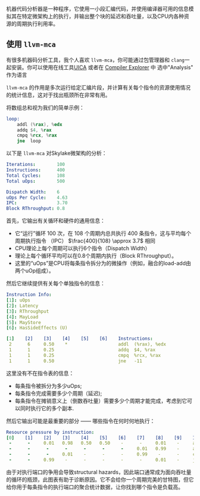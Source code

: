
机器代码分析器是一种程序，它使用一小段汇编代码，并使用编译器可用的信息模拟其在特定微架构上的执行，并输出整个块的延迟和吞吐量，以及CPU内各种资源的周期执行利用率。

## 使用 `llvm-mca`


有很多机器码分析工具，我个人喜欢 `llvm-mca`，你可能通过包管理器和 `clang`一起安装。你可以使用在线工具[UICA](https://uica.uops.info) 或者在  [Compiler Explorer](https://godbolt.org/) 中 选中"Analysis" 作为语言

`llvm-mca` 的作用是多次运行给定汇编片段，并计算有关每个指令的资源使用情况的统计信息，这对于找出瓶颈所在非常有用。

将数组总和视为我们的简单示例：

```asm
loop:
    addl (%rax), %edx
    addq $4, %rax
    cmpq %rcx, %rax
    jne	 loop
````

以下是 `llvm-mca` 对Skylake微架构的分析：

```yaml
Iterations:        100
Instructions:      400
Total Cycles:      108
Total uOps:        500

Dispatch Width:    6
uOps Per Cycle:    4.63
IPC:               3.70
Block RThroughput: 0.8
```

首先，它输出有关循环和硬件的通用信息：

- 它“运行”循环 100 次，在 108 个周期内总共执行 400 条指令，这与平均每个周期执行指令 （IPC） $\frac{400}{108} \approx 3.7$ 相同
-  CPU理论上每个周期可以执行6个指令（Dispatch Width）
- 理论上每个循环平均可以在0.8个周期内执行（Block RThroughput）。
- 这里的“uOps”是CPU将每条指令拆分为的微操作（例如，融合的load-add由两个uOp组成）。

然后它继续提供有关每个单独指令的信息：

```yaml
Instruction Info:
[1]: uOps
[2]: Latency
[3]: RThroughput
[4]: MayLoad
[5]: MayStore
[6]: HasSideEffects (U)

[1]    [2]    [3]    [4]    [5]    [6]    Instructions:
 2      6     0.50    *                   addl	(%rax), %edx
 1      1     0.25                        addq	$4, %rax
 1      1     0.25                        cmpq	%rcx, %rax
 1      1     0.50                        jne	-11
```

这里没有不在指令表的信息：

- 每条指令被拆分为多少uOps;
- 每条指令完成需要多少个周期（延迟);
- 每条指令在摊销意义上（倒数吞吐量）需要多少个周期才能完成，考虑到它可以同时执行它的多个副本.

然后它输出可能是最重要的部分 —— 哪些指令在何时何地执行：

```yaml
Resource pressure by instruction:
[0]    [1]    [2]    [3]    [4]    [5]    [6]    [7]    [8]    [9]    Instructions:
 -      -     0.01   0.98   0.50   0.50    -      -     0.01    -     addl (%rax), %edx
 -      -      -      -      -      -      -     0.01   0.99    -     addq $4, %rax
 -      -      -     0.01    -      -      -     0.99    -      -     cmpq %rcx, %rax
 -      -     0.99    -      -      -      -      -     0.01    -     jne  -11
```

由于对执行端口的争用会导致structural hazards，因此端口通常成为面向吞吐量的循环的瓶颈，此图表有助于诊断原因。它不会给你一个周期完美的甘特图，但它给你用于每条指令的执行端口的聚合统计数据，让你找到哪个指令是负载高。